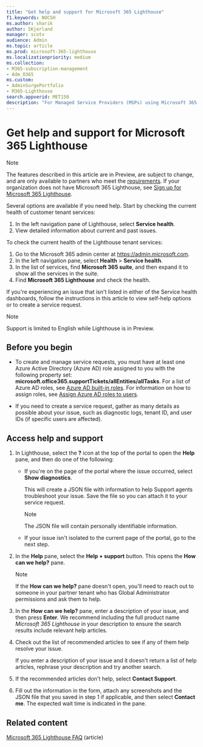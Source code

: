 ```yaml
---
title: "Get help and support for Microsoft 365 Lighthouse"
f1.keywords: NOCSH
ms.author: sharik
author: SKjerland
manager: scotv
audience: Admin
ms.topic: article
ms.prod: microsoft-365-lighthouse
ms.localizationpriority: medium
ms.collection:
- M365-subscription-management
- Adm_O365
ms.custom:
- AdminSurgePortfolio
- M365-Lighthouse                         
search.appverid: MET150
description: "For Managed Service Providers (MSPs) using Microsoft 365 Lighthouse, learn how to get help and support."
---
```


# Get help and support for Microsoft 365 Lighthouse 

> [!NOTE]
> The features described in this article are in Preview, are subject to change, and are only available to partners who meet the [requirements](m365-lighthouse-requirements.md). If your organization does not have Microsoft 365 Lighthouse, see [Sign up for Microsoft 365 Lighthouse](m365-lighthouse-sign-up.md).

Several options are available if you need help. Start by checking the current health of customer tenant services:

1. In the left navigation pane of Lighthouse, select **Service health**.
2. View detailed information about current and past issues.

To check the current health of the Lighthouse tenant services:

1. Go to the Microsoft 365 admin center at <a href="https://go.microsoft.com/fwlink/p/?linkid=2024339" target="_blank">https://admin.microsoft.com</a>.
2. In the left navigation pane, select **Health** > **Service health**.
3. In the list of services, find **Microsoft 365 suite**, and then expand it to show all the services in the suite.
4. Find **Microsoft 365 Lighthouse** and check the health.

If you're experiencing an issue that isn't listed in either of the Service health dashboards, follow the instructions in this article to view self-help options or to create a service request.

> [!NOTE]
> Support is limited to English while Lighthouse is in Preview.

## Before you begin

- To create and manage service requests, you must have at least one Azure Active Directory (Azure AD) role assigned to you with the following property set: **microsoft.office365.supportTickets/allEntities/allTasks**. For a list of Azure AD roles, see [Azure AD built-in roles](/azure/active-directory/roles/permissions-reference). For information on how to assign roles, see [Assign Azure AD roles to users](/azure/active-directory/roles/manage-roles-portal).

- If you need to create a service request, gather as many details as possible about your issue, such as diagnostic logs, tenant ID, and user IDs (if specific users are affected).

## Access help and support

1.  In Lighthouse, select the **?** icon at the top of the portal to open the **Help** pane, and then do one of the following:
    
    -  If you're on the page of the portal where the issue occurred, select **Show diagnostics**.

        This will create a JSON file with information to help Support agents troubleshoot your issue. Save the file so you can attach it to your service request.

        > [!NOTE]
        > The JSON file will contain personally identifiable information.

    -  If your issue isn't isolated to the current page of the portal, go to the next step.

2.  In the **Help** pane, select the **Help + support** button. This opens the **How can we help?** pane.

    > [!NOTE]
    > If the **How can we help?** pane doesn't open, you'll need to reach out to someone in your partner tenant who has Global Administrator permissions and ask them to help.

3.  In the **How can we help?** pane, enter a description of your issue, and then press **Enter**. We recommend including the full product name *Microsoft 365 Lighthouse* in your description to ensure the search results include relevant help articles.

4.  Check out the list of recommended articles to see if any of them help resolve your issue.

    If you enter a description of your issue and it doesn't return a list of help articles, rephrase your description and try another search.

5.  If the recommended articles don't help, select **Contact Support**.

6.  Fill out the information in the form, attach any screenshots and the JSON file that you saved in step&nbsp;1 if applicable, and then select **Contact me**. The expected wait time is indicated in the pane.

## Related content

[Microsoft 365 Lighthouse FAQ](m365-lighthouse-faq.yml) (article)
